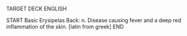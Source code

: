 TARGET DECK
ENGLISH

START
Basic
Erysipelas
Back: n. Disease causing fever and a deep red inflammation of the skin. [latin from greek]
END
